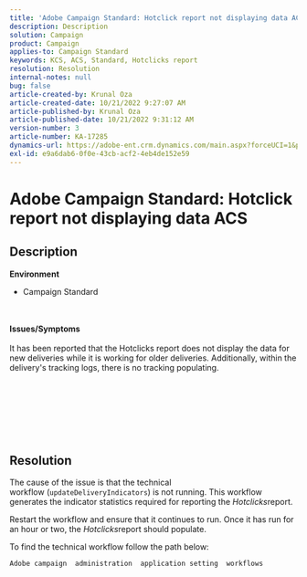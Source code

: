 ```yaml
---
title: 'Adobe Campaign Standard: Hotclick report not displaying data ACS'
description: Description
solution: Campaign
product: Campaign
applies-to: Campaign Standard
keywords: KCS, ACS, Standard, Hotclicks report
resolution: Resolution
internal-notes: null
bug: false
article-created-by: Krunal Oza
article-created-date: 10/21/2022 9:27:07 AM
article-published-by: Krunal Oza
article-published-date: 10/21/2022 9:31:12 AM
version-number: 3
article-number: KA-17285
dynamics-url: https://adobe-ent.crm.dynamics.com/main.aspx?forceUCI=1&pagetype=entityrecord&etn=knowledgearticle&id=610d9583-2251-ed11-bba2-0022480867fb
exl-id: e9a6dab6-0f0e-43cb-acf2-4eb4de152e59
---
```

# Adobe Campaign Standard: Hotclick report not displaying data ACS

## Description

<b>Environment</b>
- Campaign Standard

<br> <br><b>Issues/Symptoms</b><br> <br>It has been reported that the Hotclicks report does not display the data for new deliveries while it is working for older deliveries. Additionally, within the delivery's tracking logs, there is no tracking populating.<br> <br>

<br> <br>

<br> 

## Resolution


The cause of the issue is that the technical workflow (`updateDeliveryIndicators`) is not running. This workflow generates the indicator statistics required for reporting the *Hotclicks*report.

Restart the workflow and ensure that it continues to run. Once it has run for an hour or two, the *Hotclicks*report should populate.



To find the technical workflow follow the path below:

`Adobe campaign  administration  application setting  workflows`
